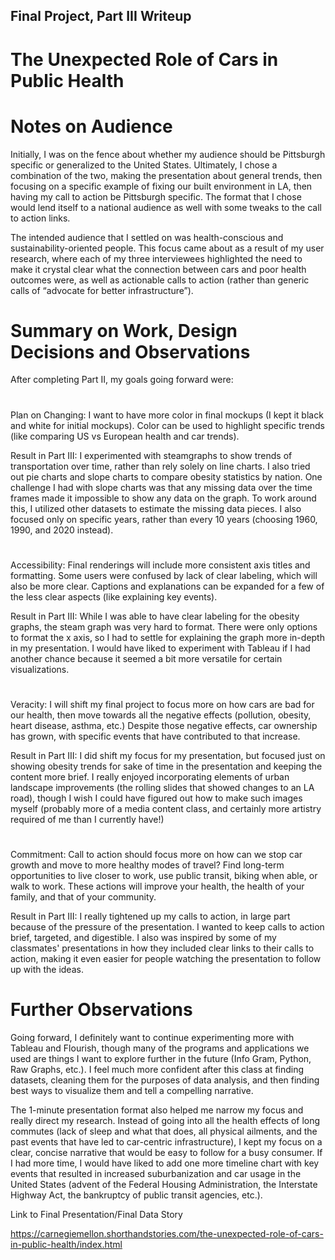 ## Final Project, Part III Writeup

# The Unexpected Role of Cars in Public Health

# Notes on Audience

Initially, I was on the fence about whether my audience should be Pittsburgh specific or generalized to the United States. Ultimately, I chose a combination of the two, making the presentation about general trends, then focusing on a specific example of fixing our built environment in LA, then having my call to action be Pittsburgh specific. The format that I chose would lend itself to a national audience as well with some tweaks to the call to action links.

The intended audience that I settled on was health-conscious and sustainability-oriented people. This focus came about as a result of my user research, where each of my three interviewees highlighted the need to make it crystal clear what the connection between cars and poor health outcomes were, as well as actionable calls to action (rather than generic calls of “advocate for better infrastructure”). 


# Summary on Work, Design Decisions and Observations

After completing Part II, my goals going forward were:

# 
Plan on Changing: I want to have more color in final mockups (I kept it black and white for initial mockups). Color can be used to highlight specific trends (like comparing US vs European health and car trends).

Result in Part III: I experimented with steamgraphs to show trends of transportation over time, rather than rely solely on line charts. I also tried out pie charts and slope charts to compare obesity statistics by nation. One challenge I had with slope charts was that any missing data over the time frames made it impossible to show any data on the graph. To work around this, I utilized other datasets to estimate the missing data pieces. I also focused only on specific years, rather than every 10 years (choosing 1960, 1990, and 2020 instead).

# 
Accessibility: Final renderings will include more consistent axis titles and formatting. Some users were confused by lack of clear labeling, which will also be more clear. Captions and explanations can be expanded for a few of the less clear aspects (like explaining key events).

Result in Part III: While I was able to have clear labeling for the obesity graphs, the steam graph was very hard to format. There were only options to format the x axis, so I had to settle for explaining the graph more in-depth in my presentation. I would have liked to experiment with Tableau if I had another chance because it seemed a bit more versatile for certain visualizations.

#
Veracity: I will shift my final project to focus more on how cars are bad for our health, then move towards all the negative effects (pollution, obesity, heart disease, asthma, etc.) Despite those negative effects, car ownership has grown, with specific events that have contributed to that increase.

Result in Part III: I did shift my focus for my presentation, but focused just on showing obesity trends for sake of time in the presentation and keeping the content more brief. I really enjoyed incorporating elements of urban landscape improvements (the rolling slides that showed changes to an LA road), though I wish I could have figured out how to make such images myself (probably more of a media content class, and certainly more artistry required of me than I currently have!)

#
Commitment:  Call to action should focus more on how can we stop car growth and move to more healthy modes of travel? Find long-term opportunities to live closer to work, use public transit, biking when able, or walk to work. These actions will improve your health, the health of your family, and that of your community.

Result in Part III: I really tightened up my calls to action, in large part because of the pressure of the presentation. I wanted to keep calls to action brief, targeted, and digestible. I also was inspired by some of my classmates' presentations in how they included clear links to their calls to action, making it even easier for people watching the presentation to follow up with the ideas.


# Further Observations

Going forward, I definitely want to continue experimenting more with Tableau and Flourish, though many of the programs and applications we used are things I want to explore further in the future (Info Gram, Python, Raw Graphs, etc.). I feel much more confident after this class at finding datasets, cleaning them for the purposes of data analysis, and then finding best ways to visualize them and tell a compelling narrative. 

The 1-minute presentation format also helped me narrow my focus and really direct my research. Instead of going into all the health effects of long commutes (lack of sleep and what that does, all physical ailments, and the past events that have led to car-centric infrastructure), I kept my focus on a clear, concise narrative that would be easy to follow for a busy consumer. If I had more time, I would have liked to add one more timeline chart with key events that resulted in increased suburbanization and car usage in the United States (advent of the Federal Housing Administration, the Interstate Highway Act, the bankruptcy of public transit agencies, etc.). 

Link to Final Presentation/Final Data Story

https://carnegiemellon.shorthandstories.com/the-unexpected-role-of-cars-in-public-health/index.html

